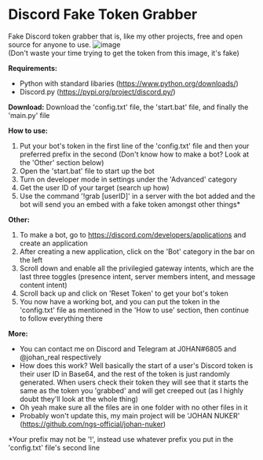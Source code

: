 # Discord Fake Token Grabber
Fake Discord token grabber that is, like my other projects, free and open source for anyone to use. ![image](https://github.com/ngs-official/fake-token-grab/assets/123272327/c2d1ceb3-0544-424a-81b1-7d90fb9d5832) <br /> (Don't waste your time trying to get the token from this image, it's fake)


**Requirements:**
* Python with standard libaries (https://www.python.org/downloads/)
* Discord.py (https://pypi.org/project/discord.py/)

**Download:**
Download the 'config.txt' file, the 'start.bat' file, and finally the 'main.py' file

**How to use:**
1. Put your bot's token in the first line of the 'config.txt' file and then your preferred prefix in the second (Don't know how to make a bot? Look at the 'Other' section below)
2. Open the 'start.bat' file to start up the bot
3. Turn on developer mode in settings under the 'Advanced' category
4. Get the user ID of your target (search up how)
5. Use the command '!grab [userID]' in a server with the bot added and the bot will send you an embed with a fake token amongst other things* 

**Other:**
1. To make a bot, go to https://discord.com/developers/applications and create an application
2. After creating a new application, click on the 'Bot' category in the bar on the left
3. Scroll down and enable all the privilegied gateway intents, which are the last three toggles (presence intent, server members intent, and message content intent)
4. Scroll back up and click on 'Reset Token' to get your bot's token
5. You now have a working bot, and you can put the token in the 'config.txt' file as mentioned in the 'How to use' section, then continue to follow everything there

**More:** <br />
* You can contact me on Discord and Telegram at J0HAN#6805 and @johan_real respectively
* How does this work? Well basically the start of a user's Discord token is their user ID in Base64, and the rest of the token is just randomly generated. When users check their token they will see that it starts the same as the token you 'grabbed' and will get creeped out (as I highly doubt they'll look at the whole thing)
* Oh yeah make sure all the files are in one folder with no other files in it
* Probably won't update this, my main project will be 'JOHAN NUKER' (https://github.com/ngs-official/johan-nuker) <br />

*Your prefix may not be '!', instead use whatever prefix you put in the 'config.txt' file's second line
